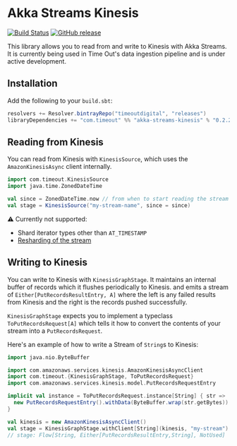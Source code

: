 # Akka Streams Kinesis

[![Build Status](https://travis-ci.org/timeoutdigital/akka-streams-kinesis.svg?branch=master)](https://travis-ci.org/timeoutdigital/akka-streams-kinesis)
[![GitHub release](https://img.shields.io/github/tag/timeoutdigital/akka-streams-kinesis.svg)](https://github.com/timeoutdigital/akka-streams-kinesis/releases)

This library allows you to read from and write to Kinesis with Akka Streams. It is currently 
being used in Time Out's data ingestion pipeline and is under active development.

## Installation

Add the following to your `build.sbt`:

```scala
resolvers += Resolver.bintrayRepo("timeoutdigital", "releases")
libraryDependencies += "com.timeout" %% "akka-streams-kinesis" % "0.2.2"
```

## Reading from Kinesis

You can read from Kinesis with `KinesisSource`, which uses the `AmazonKinesisAsync` client internally. 

```scala
import com.timeout.KinesisSource
import java.time.ZonedDateTime

val since = ZonedDateTime.now // from when to start reading the stream
val stage = KinesisSource("my-stream-name", since = since)
```

⚠️ Currently not supported:

 - Shard iterator types other than `AT_TIMESTAMP`
 - [Resharding of the stream](http://docs.aws.amazon.com/streams/latest/dev/kinesis-using-sdk-java-resharding.html)
 
## Writing to Kinesis

You can write to Kinesis with `KinesisGraphStage`. It maintains an internal buffer of records which it flushes periodically to Kinesis. and emits a stream of  `Either[PutRecordsResultEntry, A]` where the left is any failed results from Kinesis and the right is the records pushed successfully.

`KinesisGraphStage` expects you to implement a typeclass `ToPutRecordsRequest[A]` which tells it how to convert the contents of your stream into a `PutRecordsRequest`.

Here's an example of how to write a Stream of `String`s to Kinesis:

```scala
import java.nio.ByteBuffer

import com.amazonaws.services.kinesis.AmazonKinesisAsyncClient
import com.timeout.{KinesisGraphStage, ToPutRecordsRequest}
import com.amazonaws.services.kinesis.model.PutRecordsRequestEntry

implicit val instance = ToPutRecordsRequest.instance[String] { str =>
  new PutRecordsRequestEntry().withData(ByteBuffer.wrap(str.getBytes))
}

val kinesis = new AmazonKinesisAsyncClient()
val stage = KinesisGraphStage.withClient[String](kinesis, "my-stream")
// stage: Flow[String, Either[PutRecordsResultEntry,String], NotUsed]
```
